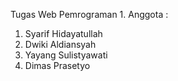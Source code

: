 Tugas Web Pemrograman 1.
Anggota :
1. Syarif Hidayatullah
2. Dwiki Aldiansyah
3. Yayang Sulistyawati
4. Dimas Prasetyo
